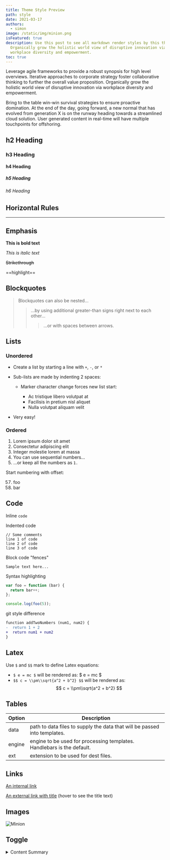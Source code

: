 ```yaml
---
title: Theme Style Preview
path: style
date: 2021-03-17
authors:
  - simon
image: /static/img/minion.png
isFeatured: true
description: Use this post to see all markdown render styles by this theme.
  Organically grow the holistic world view of disruptive innovation via
  workplace diversity and empowerment.
toc: true
---
```

Leverage agile frameworks to provide a robust synopsis for high level overviews. Iterative approaches to corporate strategy foster collaborative thinking to further the overall value proposition. Organically grow the holistic world view of disruptive innovation via workplace diversity and empowerment.

Bring to the table win-win survival strategies to ensure proactive domination. At the end of the day, going forward, a new normal that has evolved from generation X is on the runway heading towards a streamlined cloud solution. User generated content in real-time will have multiple touchpoints for offshoring.

## h2 Heading

### h3 Heading

#### h4 Heading

##### h5 Heading

###### h6 Heading

## Horizontal Rules

- - -

## Emphasis

**This is bold text**

*This is italic text*

~~Strikethrough~~

\==highlight==

## Blockquotes

> Blockquotes can also be nested...
>
> > ...by using additional greater-than signs right next to each other...
> >
> > > ...or with spaces between arrows.

## Lists

### Unordered

* Create a list by starting a line with `+`, `-`, or `*`
* Sub-lists are made by indenting 2 spaces:

  * Marker character change forces new list start:

    * Ac tristique libero volutpat at
    * Facilisis in pretium nisl aliquet
    * Nulla volutpat aliquam velit
* Very easy!

### Ordered

1. Lorem ipsum dolor sit amet
2. Consectetur adipiscing elit
3. Integer molestie lorem at massa
4. You can use sequential numbers...
5. ...or keep all the numbers as `1.`

Start numbering with offset:

57. foo
58. bar

## Code

Inline `code`

Indented code

```
// Some comments
line 1 of code
line 2 of code
line 3 of code
```

Block code "fences"

```
Sample text here...
```

Syntax highlighting

```js
var foo = function (bar) {
  return bar++;
};

console.log(foo(5));
```

git style difference

```diff
function addTwoNumbers (num1, num2) {
-  return 1 + 2
+  return num1 + num2
}
```
## Latex

Use `$` and `$$` mark to define Latex equations:

* `$ e = mc $` will be rendered as: $ e = mc $
* `$$ c = \\pm\\sqrt{a^2 + b^2} $$` will be rendered as: $$ c = \\pm\\sqrt{a^2 + b^2} $$
## Tables

| Option | Description                                                               |
| ------ | ------------------------------------------------------------------------- |
| data   | path to data files to supply the data that will be passed into templates. |
| engine | engine to be used for processing templates. Handlebars is the default.    |
| ext    | extension to be used for dest files.                                      |

## Links

[An internal link](/about/)

[An external link with title](https://github.com/huangyuzhang/ "Yes! I am the title.") (hover to see the title text)

## Images

![Minion](/static/img/minion.png "This is a minion")

## Toggle

<details>

<summary>Content Summary</summary> 

This is the content.

<pre>
	pred content <strong>strong font</strong>。
</pre>

```
this is a 
code block
```
</details>
